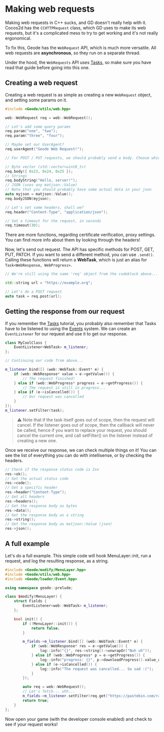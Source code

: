 # Making web requests

Making web requests in C++ sucks, and GD doesn't really help with it. Cocos2d has the `CCHTTPRequest` class, which GD uses to make its web requests, but it's a complicated mess to try to get working and it's not really ergonomical.

To fix this, Geode has the `WebRequest` API, which is much more versatile. All web requests are **asynchronous**, so they run on a separate thread.

Under the hood, the `WebRequests` API uses [Tasks](/tutorials/tasks), so make sure you have read that guide before going into this one.

## Creating a web request

Creating a web request is as simple as creating a new `WebRequest` object, and setting some params on it.

```cpp
#include <Geode/utils/web.hpp>

web::WebRequest req = web::WebRequest();

// Let's add some query params
req.param("one", "two");
req.param("three", "four");

// Maybe set our UserAgent?
req.userAgent("Geode Web Request!");

// For POST / PUT requests, we should probably send a body. Choose whichever suits your needs

// Byte vector (std::vector<uint8_t>)
req.body({ 0x23, 0x24, 0x25 });
// Strings
req.bodyString("Hello, server!");
// JSON (uses any matjson::Value)
// Note that you should probably have some actual data in your json
auto myjson = matjson::Value();
req.bodyJSON(myjson);

// Let's set some headers, shall we?
req.header("Content-Type", "application/json");

// Set a timeout for the request, in seconds
req.timeout(30);
```

There are more functions, regarding certificate verification, proxy settings. You can find more info about them by looking through the headers!

Now, let's send out request. The API has specific methods for POST, GET, PUT, PATCH. If you want to send a different method, you can use `.send()`. Calling these functions will return a **WebTask**, which is just an alias for `Task<WebResponse, WebProgress>`.

```cpp
// We're still using the same 'req' object from the codeblock above...

std::string url = "https://example.org";

// Let's do a POST request
auto task = req.post(url);
```

## Getting the response from our request

If you remember the [Tasks](/tutorials/tasks) tutorial, you probably also remember that Tasks have to be listened to using the [Events](/tutorials/events) system. We can create an `EventListener` for our request and use it to get our response.

```cpp
class MyCoolClass {
    EventListener<WebTask> m_listener;
};

// Continuing our code from above...

m_listener.bind([] (web::WebTask::Event* e) {
    if (web::WebResponse* value = e->getValue()) {
        // The request finished!
    } else if (web::WebProgress* progress = e->getProgress()) {
        // The request is still in progress...
    } else if (e->isCancelled()) {
        // Our request was cancelled
    }
});
m_listener.setFilter(task);
```

> :warning: Note that if the task itself goes out of scope, then the request will cancel. If the listener goes out of scope, then the callback will never be called, hence if you want to replace your request, you should cancel the current one, and call setFilter() on the listener instead of creating a new one.

Once we receive our response, we can check multiple things on it! You can see the list of everything you can do with intellisense, or by checking the headers.

```cpp
// Check if the response status code is 2xx
res->ok();
// Get the actual status code
res->code();
// Get a specific header
res->header("Content-Type");
// Get all headers
res->headers();
// Get the response body as bytes
res->data();
// Get the response body as a string
res->string();
// Get the response body as matjson::Value (json)
res->json();
```

## A full example

Let's do a full example. This simple code will hook MenuLayer::init, run a request, and log the resulting response, as a string.

```cpp
#include <Geode/modify/MenuLayer.hpp>
#include <Geode/utils/web.hpp>
#include <Geode/loader/Event.hpp>

using namespace geode::prelude;

class $modify(MenuLayer) {
    struct Fields {
        EventListener<web::WebTask> m_listener;
    };

    bool init() {
        if (!MenuLayer::init()) {
            return false;
        }

        m_fields->m_listener.bind([] (web::WebTask::Event* e) {
            if (web::WebResponse* res = e->getValue()) {
                log::info("{}", res->string()->unwrapOr("Nuh uh"));
            } else if (web::WebProgress* p = e->getProgress()) {
                log::info("progress: {}", p->downloadProgress().value_or(0.f));
            } else if (e->isCancelled()) {
                log::info("The request was cancelled... So sad :(");
            }
        });

        auto req = web::WebRequest();
        // Let's fetch... uhh...
        m_fields->m_listener.setFilter(req.get("https://pastebin.com/raw/vNi1WHNF"));
        return true;
    }
};
```

Now open your game (with the developer console enabled) and check to see if your request works!
